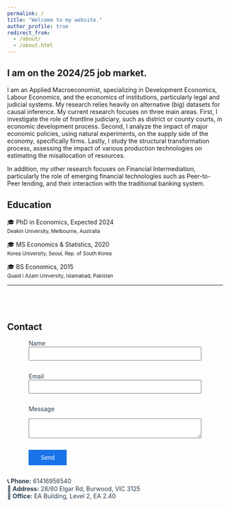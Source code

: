 ```yaml
---
permalink: /
title: "Welcome to my website."
author_profile: true
redirect_from: 
  - /about/
  - /about.html
---
```


I am on the 2024/25 job market.
---

I am an Applied Macroeconomist, specializing in Development Economics, Labour Economics, and the economics of institutions, particularly legal and judicial systems. My research relies heavily on alternative (big) datasets for causal inference. My current research focuses on three main areas. First, I investigate the role of frontline judiciary, such as district or county courts, in economic development process. Second, I analyze the impact of major economic policies, using natural experiments, on the supply side of the economy, specifically firms. Lastly, I study the structural transformation process, assessing the impact of various production technologies on estimating the misallocation of resources. 

In addition, my other research focuses on Financial Intermediation, particularly the role of emerging financial technologies such as Peer-to-Peer lending, and their interaction with the traditional banking system.


## Education

&#127891; PhD in Economics, Expected 2024<br>
<sub>Deakin University, Melbourne, Australia</sub>

&#127891; MS Economics & Statistics, 2020<br>
<sub>Korea University, Seoul, Rep. of South Korea</sub>

&#127891; BS Economics, 2015<br>
<sub>Quaid i Azam University, Islamabad, Pakistan</sub>


---
<h2 style="margin-top: 4em; text-align: left;">Contact</h2>


<form action="https://formspree.io/nabeelmaqsood.edu@gmail.com" method="POST" style="width: 80%; margin: 0 auto; text-align: left;">
  <label for="name" style="display: block; font-size: 1em; color: #2c3e50;">Name</label>
  <input type="text" name="name" id="name" style="width: 100%; padding: 0.5em; margin-bottom: 1em;">

  <label for="email" style="display: block; font-size: 1em; color: #2c3e50;">Email</label>
  <input type="email" name="_replyto" id="email" style="width: 100%; padding: 0.5em; margin-bottom: 1em;">

  <label for="message" style="display: block; font-size: 1em; color: #2c3e50;">Message</label>
  <textarea name="message" id="message" style="width: 100%; padding: 0.5em; margin-bottom: 1em;"></textarea>

  <button type="submit" style="padding: 0.7em 2em; font-size: 1em; color: white; background-color: #1a73e8; border: none; cursor: pointer;">Send</button>
</form>

<p style="font-size: 1em; color: #2c3e50; margin-top: 2em;">
  <strong>📞 Phone:</strong> 61416956540<br>
  <strong>📍 Address:</strong> 28/60 Elgar Rd, Burwood, VIC 3125<br>
  <strong>🧭 Office:</strong> EA Building, Level 2, EA 2.40
</p>
